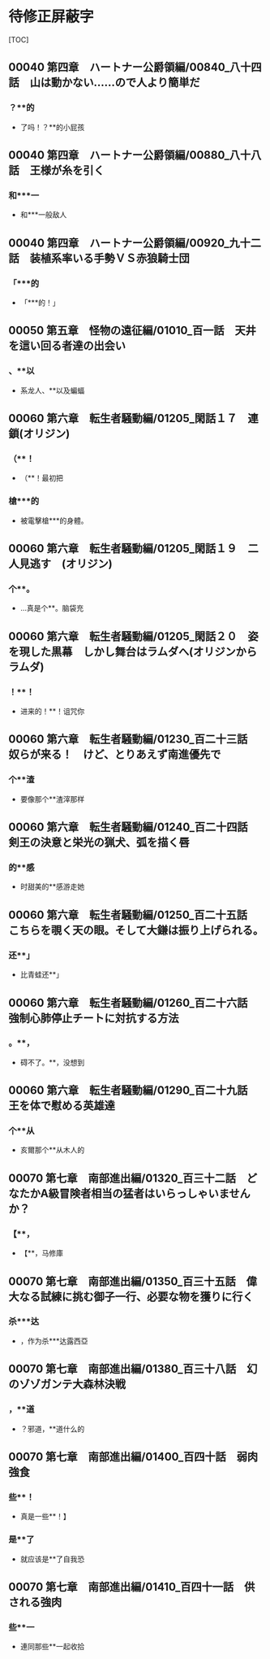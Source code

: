 # 待修正屏蔽字

[TOC]

## 00040 第四章　ハートナー公爵領編/00840_八十四話　山は動かない……ので人より簡単だ

### ？**的

- 了吗！？**的小屁孩


## 00040 第四章　ハートナー公爵領編/00880_八十八話　王様が糸を引く

### 和***一

- 和***一般敌人


## 00040 第四章　ハートナー公爵領編/00920_九十二話　装植系率いる手勢ＶＳ赤狼騎士団

### 「***的

- 「***的！」


## 00050 第五章　怪物の遠征編/01010_百一話　天井を這い回る者達の出会い

### 、**以

- 系龙人、**以及蝙蝠


## 00060 第六章　転生者騒動編/01205_閑話１７　連鎖(オリジン)

### （**！

- （**！最初把

### 槍***的

- 被電擊槍***的身體。


## 00060 第六章　転生者騒動編/01205_閑話１９　二人見逃す　(オリジン)

### 个**。

- …真是个**。脑袋充


## 00060 第六章　転生者騒動編/01205_閑話２０　姿を現した黒幕　しかし舞台はラムダへ(オリジンからラムダ)

### ！**！

- 进来的！**！诅咒你


## 00060 第六章　転生者騒動編/01230_百二十三話　奴らが来る！　けど、とりあえず南進優先で

### 个**渣

- 要像那个**渣滓那样


## 00060 第六章　転生者騒動編/01240_百二十四話　剣王の決意と栄光の猟犬、弧を描く唇

### 的**感

- 时甜美的**感游走她


## 00060 第六章　転生者騒動編/01250_百二十五話　こちらを覗く天の眼。そして大鎌は振り上げられる。

### 还**」

- 比青蛙还**」


## 00060 第六章　転生者騒動編/01260_百二十六話　強制心肺停止チートに対抗する方法

### 。**，

- 碍不了。**，没想到


## 00060 第六章　転生者騒動編/01290_百二十九話　王を体で慰める英雄達

### 个**从

- 亥爾那个**从木人的


## 00070 第七章　南部進出編/01320_百三十二話　どなたかA級冒険者相当の猛者はいらっしゃいませんか？

### 【**，

- 【**，马修庫


## 00070 第七章　南部進出編/01350_百三十五話　偉大なる試練に挑む御子一行、必要な物を獲りに行く

### 杀***达

- ，作为杀***达露西亞


## 00070 第七章　南部進出編/01380_百三十八話　幻のゾゾガンテ大森林決戦

### ，**道

- ？邪道，**道什么的


## 00070 第七章　南部進出編/01400_百四十話　弱肉強食

### 些**！

- 真是一些**！】

### 是**了

- 就应该是**了自我恐


## 00070 第七章　南部進出編/01410_百四十一話　供される強肉

### 些**一

- 連同那些**一起收拾
